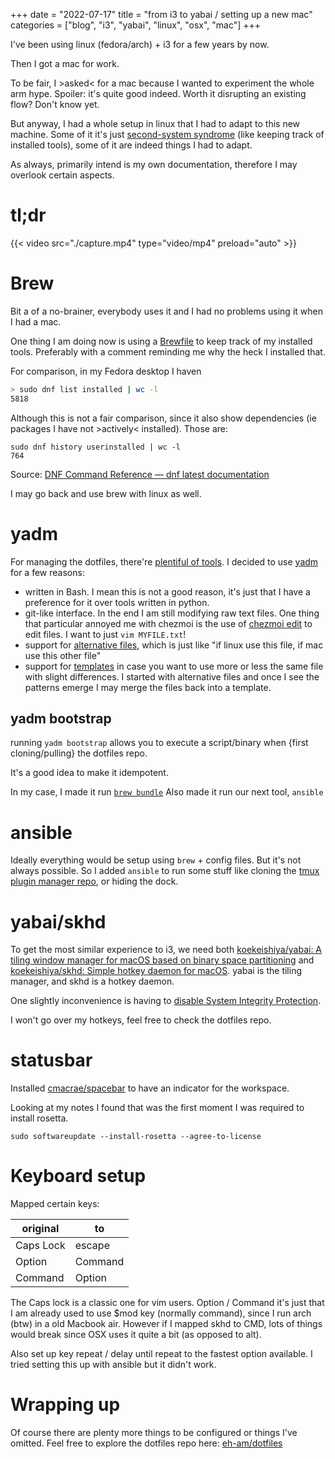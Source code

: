 +++
date = "2022-07-17"
title = "from i3 to yabai / setting up a new mac"
categories = ["blog", "i3", "yabai", "linux", "osx", "mac"]
+++

I've been using linux (fedora/arch) + i3 for a few years by now.

Then I got a mac for work.

To be fair, I >asked< for a mac because I wanted to experiment the whole arm hype. Spoiler: it's quite good indeed. Worth it disrupting an existing flow? Don't know yet.

But anyway, I had a whole setup in linux that I had to adapt to this new machine. Some of it it's just [second-system syndrome](https://en.wikipedia.org/wiki/Second-system_effect) (like keeping track of installed tools), some of it are indeed things I had to adapt.

As always, primarily intend is my own documentation, therefore I may overlook certain aspects.

# tl;dr
{{< video src="./capture.mp4" type="video/mp4" preload="auto" >}}



# Brew
Bit a of a no-brainer, everybody uses it and I had no problems using it when I had a mac.

One thing I am doing now is using a [Brewfile](https://github.com/Homebrew/homebrew-bundle) to keep track of my installed tools. Preferably with a comment reminding me why the heck I installed that. 

For comparison, in my Fedora desktop I haven
```bash
> sudo dnf list installed | wc -l
5818
```

Although this is not a fair comparison, since it also show dependencies (ie packages I have not >actively< installed). Those are:


```
sudo dnf history userinstalled | wc -l
764
```

Source: [DNF Command Reference — dnf latest documentation](https://dnf.readthedocs.io/en/latest/command_ref.html#history-store-command-label)

I may go back and use brew with linux as well.

# yadm
For managing the dotfiles, there're [plentiful of tools](https://dotfiles.github.io/utilities/). I decided to use [yadm](https://yadm.io/) for a few reasons:
* written in Bash. I mean this is not a good reason, it's just that I have a preference for it over tools written in python.
* git-like interface. In the end I am still modifying raw text files. One thing that particular annoyed me with chezmoi is the use of [chezmoi edit](https://www.chezmoi.io/reference/commands/edit/) to edit files. I want to just `vim MYFILE.txt`!
* support for [alternative files](https://yadm.io/docs/alternates), which is just like "if linux use this file, if mac use this other file"
* support for [templates](https://yadm.io/docs/templates#) in case you want to use more or less the same file with slight differences. I started with alternative files and once I see the patterns emerge I may merge the files back into a template.


## yadm bootstrap
running `yadm bootstrap` allows you to execute a script/binary when {first cloning/pulling} the dotfiles repo.

It's a good idea to make it idempotent.

In my case, I made it run [`brew bundle`](https://yadm.io/docs/bootstrap#install-homebrew-and-a-bundle-of-recipes)
Also made it run our next tool, `ansible`


# ansible
Ideally everything would be setup using `brew` + config files. But it's not always possible.
So I added `ansible` to run some stuff like cloning the [tmux plugin manager repo](https://github.com/tmux-plugins/tpm),
or hiding the dock.


# yabai/skhd
To get the most similar experience to i3, we need both [koekeishiya/yabai: A tiling window manager for macOS based on binary space partitioning](https://github.com/koekeishiya/yabai) and [koekeishiya/skhd: Simple hotkey daemon for macOS](https://github.com/koekeishiya/skhd). yabai is the tiling manager, and skhd is a hotkey daemon.


One slightly inconvenience is having to [disable System Integrity Protection](https://github.com/koekeishiya/yabai/wiki/Disabling-System-Integrity-Protection).

I won't go over my hotkeys, feel free to check the dotfiles repo.

# statusbar
Installed [cmacrae/spacebar](https://github.com/cmacrae/spacebar) to have an indicator for the workspace.

Looking at my notes I found that was the first moment I was required to install rosetta.
```
sudo softwareupdate --install-rosetta --agree-to-license
```

# Keyboard setup
Mapped certain keys:

| original | to|
|-|-|
| Caps Lock | escape |
| Option | Command |
| Command | Option |


The Caps lock is a classic one for vim users.
Option / Command it's just that I am already used to use $mod key (normally command), since I run arch (btw) in a old Macbook air.
However if I mapped skhd to CMD, lots of things would break since OSX uses it quite a bit (as opposed to alt).

Also set up key repeat / delay until repeat to the fastest option available.
I tried setting this up with ansible but it didn't work.

# Wrapping up
Of course there are plenty more things to be configured or things I've omitted.
Feel free to explore the dotfiles repo here: [eh-am/dotfiles](https://github.com/eh-am/dotfiles)

